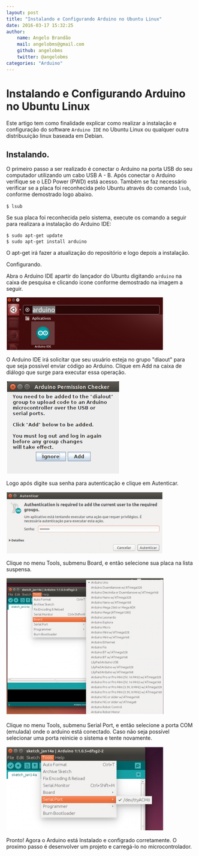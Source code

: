 ```yaml
---
layout: post
title: "Instalando e Configurando Arduino no Ubuntu Linux"
date: 2016-03-17 15:32:25  
author:
    name: Angelo Brandão     
    mail: angelobms@gmail.com    
    github: angelobms
    twitter: @angelobms                
categories: "Arduino"  
---
```


# Instalando e Configurando Arduino no Ubuntu Linux

Este artigo tem como finalidade explicar como realizar a instalação e  configuração do software `Arduino IDE` no Ubuntu Linux ou qualquer outra distribuuição linux baseada em Debian.

## Instalando.

O primeiro passo a ser realizado é conectar o Arduino na porta USB do seu computador utilizando um cabo USB A - B. Após conectar o Arduino verifique se o LED Power (PWD) está acesso. Também se faz necessário verificar se a placa foi reconhecida pelo Ubuntu através do comando `lsub`, conforme demostrado logo abaixo.

`$ lsub`

Se sua placa foi reconhecida pelo sistema, execute os comando a seguir para realizara a instalação do Arduino IDE:

```
$ sudo apt-get update             
$ sudo apt-get install arduino
```

O apt-get irá fazer a atualização do repositório e logo depois a instalação.

Configurando.

Abra o Arduino IDE apartir do lançador do Ubuntu digitando `arduino` na caixa de pesquisa e clicando icone conforme demostrado na imagem a seguir.

![screenshot_arduino_01](../assets/imagens/screenshot_arduino_01.png)

O Arduino IDE irá solicitar que seu usuário esteja no grupo "diaout" para que seja possivel enviar código ao Arduino. Clique em Add na caixa de diálogo que surge para executar essa operação.

![screenshot_arduino_02](../assets/imagens/screenshot_arduino_02.png)

Logo após digite sua senha para autenticação e clique em Autenticar.

![screenshot_arduino_03](../assets/imagens/screenshot_arduino_03.png)

Clique no menu Tools, submenu Board, e então selecione sua placa na lista suspensa.

![screenshot_arduino_04](../assets/imagens/screenshot_arduino_04.png)

 Clique no menu Tools, submenu Serial Port, e então selecione a porta COM (emulada) onde o arduino está conectado. Caso não seja possível selecionar uma porta reinicie o sistema e tente novamente.

![screenshot_arduino_05](../assets/imagens/screenshot_arduino_05.png)

Pronto! Agora o Arduino está Instalado e configrado corretamente. O proximo passo é desenvolver um projeto e carregá-lo no microcontrolador.

